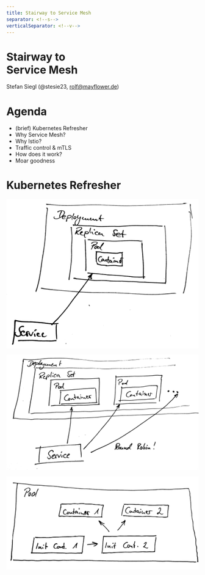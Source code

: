 ```yaml
---
title: Stairway to Service Mesh
separator: <!--s-->
verticalSeparator: <!--v-->
---
```


# Stairway to <br> Service Mesh

Stefan Siegl (@stesie23, <rolf@mayflower.de>)

<!--s-->

# Agenda

* (brief) Kubernetes Refresher
* Why Service Mesh?
* Why Istio?
* Traffic control & mTLS
* How does it work?
* Moar goodness

<!--s-->

# Kubernetes Refresher

<!--v-->

![Kubernetes Basic Structure](images/01-kube-basics.png)

<!--v-->

![Multiple Pods in Deployment, Service pointing towards them](images/02-multiple-pods.png)

<!--v-->

![Pods may consist of multiple containers, including init containers](images/03-multi-container-pod.png)
